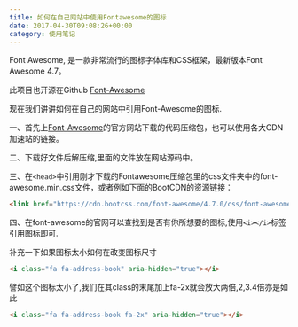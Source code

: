 ```yaml
---
title: 如何在自己网站中使用Fontawesome的图标
date: 2017-04-30T09:08:26+00:00
category: 使用笔记
---
```


Font Awesome, 是一款非常流行的图标字体库和CSS框架，最新版本Font Awesome 4.7。

此项目也开源在Github [Font-Awesome](https://github.com/FortAwesome/Font-Awesome)

现在我们讲讲如何在自己的网站中引用Font-Awesome的图标.

一、首先上[Font-Awesome](http://fontawesome.io/)的官方网站下载的代码压缩包，也可以使用各大CDN加速站的链接。

二、下载好文件后解压缩,里面的文件放在网站源码中。

三、在`<head>`中引用刚才下载的Fontawesome压缩包里的css文件夹中的font-awesome.min.css文件，或者例如下面的BootCDN的资源链接：

```HTML
<link href="https://cdn.bootcss.com/font-awesome/4.7.0/css/font-awesome.min.css" rel="stylesheet">
```

四、在font-awesome的官网可以查找到是否有你所想要的图标,使用`<i></i>`标签引用图标即可.

补充一下如果图标太小如何在改变图标尺寸

```html
<i class="fa fa-address-book" aria-hidden="true"></i>
```

譬如这个图标太小了,我们在其class的末尾加上fa-2x就会放大两倍,2,3.4倍亦是如此

```html
<i class="fa fa-address-book fa-2x" aria-hidden="true"></i>
```
